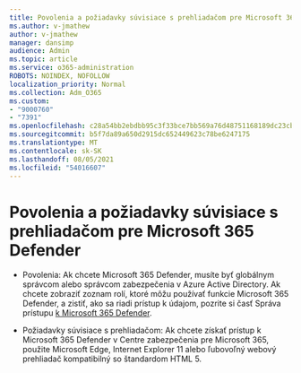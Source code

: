 ```yaml
---
title: Povolenia a požiadavky súvisiace s prehliadačom pre Microsoft 365 Defender
ms.author: v-jmathew
author: v-jmathew
manager: dansimp
audience: Admin
ms.topic: article
ms.service: o365-administration
ROBOTS: NOINDEX, NOFOLLOW
localization_priority: Normal
ms.collection: Adm_O365
ms.custom:
- "9000760"
- "7391"
ms.openlocfilehash: c28a54bb2ebdbb95c3f33bce7bb569a76d48751168189dc23cbc37390d95613f
ms.sourcegitcommit: b5f7da89a650d2915dc652449623c78be6247175
ms.translationtype: MT
ms.contentlocale: sk-SK
ms.lasthandoff: 08/05/2021
ms.locfileid: "54016607"
---
```

# <a name="permissions-and-browser-related-requirements-for-microsoft-365-defender"></a>Povolenia a požiadavky súvisiace s prehliadačom pre Microsoft 365 Defender

- Povolenia: Ak chcete Microsoft 365 Defender, musíte byť globálnym správcom alebo správcom zabezpečenia v Azure Active Directory. Ak chcete zobraziť zoznam rolí, ktoré môžu používať funkcie Microsoft 365 Defender, a zistiť, ako sa riadi prístup k údajom, pozrite si časť Správa prístupu [k Microsoft 365 Defender](https://go.microsoft.com/fwlink/?linkid=2143626).

- Požiadavky súvisiace s prehliadačom: Ak chcete získať prístup k Microsoft 365 Defender v Centre zabezpečenia pre Microsoft 365, použite Microsoft Edge, Internet Explorer 11 alebo ľubovoľný webový prehliadač kompatibilný so štandardom HTML 5.
